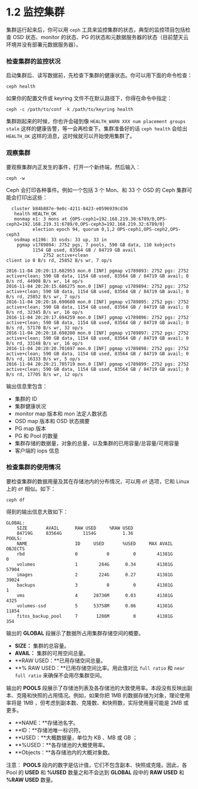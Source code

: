 # 1.2 监控集群

集群运行起来后，你可以用 `ceph` 工具来监控集群的状态，典型的监控项目包括检查 OSD 状态、monitor 的状态、PG 的状态和元数据服务器的状态（目前楚天云环境并没有部署元数据服务器）。

### 检查集群的监控状况
启动集群后、读写数据前，先检查下集群的健康状态。你可以用下面的命令检查：

	ceph health

如果你的配置文件或 keyring 文件不在默认路径下，你得在命令中指定：

	ceph -c /path/to/conf -k /path/to/keyring health

集群刚起来的时候，你也许会碰到像 `HEALTH_WARN XXX num placement groups stale` 这样的健康告警，等一会再检查下。集群准备好的话 `ceph health` 会给出 `HEALTH_OK` 这样的消息，这时候就可以开始使用集群了。

### 观察集群
要观察集群内正发生的事件，打开一个新终端，然后输入：

	ceph -w

Ceph 会打印各种事件。例如一个包括 3 个 Mon、和 33 个 OSD 的 Ceph 集群可能会打印出这些：

	  cluster b84b887e-9e0c-4211-8423-e0596939cd36
       health HEALTH_OK
       monmap e1: 3 mons at {OPS-ceph1=192.168.219.30:6789/0,OPS-ceph2=192.168.219.31:6789/0,OPS-ceph3=192.168.219.32:6789/0}
              election epoch 94, quorum 0,1,2 OPS-ceph1,OPS-ceph2,OPS-ceph3
       osdmap e1196: 33 osds: 33 up, 33 in
        pgmap v1789894: 2752 pgs, 7 pools, 590 GB data, 110 kobjects
              1154 GB used, 83564 GB / 84719 GB avail
                  2752 active+clean
	client io 0 B/s rd, 25852 B/s wr, 7 op/s

	2016-11-04 20:20:13.682953 mon.0 [INF] pgmap v1789893: 2752 pgs: 2752 active+clean; 590 GB data, 1154 GB used, 83564 GB / 84719 GB avail; 0 B/s rd, 44908 B/s wr, 14 op/s
	2016-11-04 20:20:15.686275 mon.0 [INF] pgmap v1789894: 2752 pgs: 2752 active+clean; 590 GB data, 1154 GB used, 83564 GB / 84719 GB avail; 0 B/s rd, 25852 B/s wr, 7 op/s
	2016-11-04 20:20:16.690680 mon.0 [INF] pgmap v1789895: 2752 pgs: 2752 active+clean; 590 GB data, 1154 GB used, 83564 GB / 84719 GB avail; 0 B/s rd, 32345 B/s wr, 16 op/s
	2016-11-04 20:20:17.694259 mon.0 [INF] pgmap v1789896: 2752 pgs: 2752 active+clean; 590 GB data, 1154 GB used, 83564 GB / 84719 GB avail; 0 B/s rd, 57170 B/s wr, 32 op/s
	2016-11-04 20:20:18.698200 mon.0 [INF] pgmap v1789897: 2752 pgs: 2752 active+clean; 590 GB data, 1154 GB used, 83564 GB / 84719 GB avail; 0 B/s rd, 33148 B/s wr, 16 op/s
	2016-11-04 20:20:20.701697 mon.0 [INF] pgmap v1789898: 2752 pgs: 2752 active+clean; 590 GB data, 1154 GB used, 83564 GB / 84719 GB avail; 0 B/s rd, 16333 B/s wr, 5 op/s
	2016-11-04 20:20:21.705719 mon.0 [INF] pgmap v1789899: 2752 pgs: 2752 active+clean; 590 GB data, 1154 GB used, 83564 GB / 84719 GB avail; 0 B/s rd, 17705 B/s wr, 12 op/s

输出信息里包含：

- 集群的 ID
- 集群健康状况
- monitor map 版本和 mon 法定人数状态
- OSD map 版本和 OSD 状态摘要
- PG map 版本
- PG 和 Pool 的数量
- 集群存储的数据量，对象的总量，以及集群的已用容量/总容量/可用容量
- 客户端的 iops 信息

### 检查集群的使用情况
要检查集群的数据用量及其在存储池内的分布情况，可以用 `df` 选项，它和 Linux 上的 `df` 相似。如下：

	ceph df

得到的输出信息大致如下：

    GLOBAL:
        SIZE       AVAIL      RAW USED     %RAW USED 
        84719G     83564G        1154G          1.36 
	POOLS:
        NAME                  ID     USED       %USED     MAX AVAIL     OBJECTS 
    	rbd                   0           0         0        41381G           0 
    	volumes               1        284G      0.34        41381G       57904 
    	images                2        224G      0.27        41381G       39024 
    	backups               3           0         0        41381G           1 
    	vms                   4      28736M      0.03        41381G        4325 
    	volumes-ssd           5      53758M      0.06        41381G       11854 
    	fitos_backup_pool     7       1286M         0        41381G         354 

输出的 **GLOBAL** 段展示了数据所占用集群存储空间的概要。

- **SIZE：** 集群的总容量。
- **AVAIL：** 集群的可用空间总量。
- **RAW USED：**已用存储空间总量。
- **% RAW USED：**已用存储空间比率。用此值对比 `full ratio` 和 `near full ratio` 来确保不会用尽集群空间。

输出的 **POOLS** 段展示了存储池列表及各存储池的大致使用率。本段没有反映出副本、克隆和快照的占用情况。例如，如果你把 1MB 的数据存储为对象，理论使用率将是 1MB ，但考虑到副本数、克隆数、和快照数，实际使用量可能是 2MB 或更多。

- **NAME：**存储池名字。
- **ID：**存储池唯一标识符。
- **USED：**大概数据量，单位为 KB 、MB 或 GB ；
- **%USED：**各存储池的大概使用率。
- **Objects：**各存储池内的大概对象数。

注意： **POOLS** 段内的数字是估计值，它们不包含副本、快照或克隆。因此，各 Pool 的 **USED** 和 **%USED** 数量之和不会达到 **GLOBAL** 段中的 **RAW USED** 和 **%RAW USED** 数量。